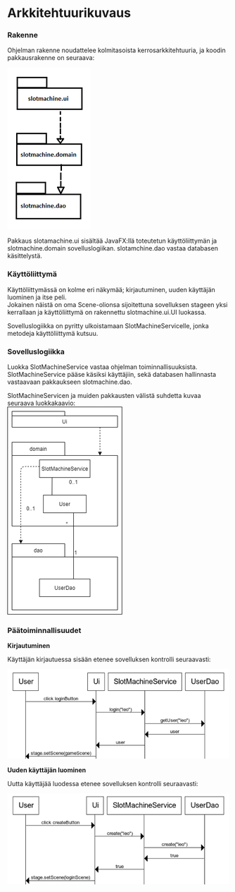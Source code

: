 # Arkkitehtuurikuvaus 

### Rakenne

Ohjelman rakenne noudattelee kolmitasoista kerrosarkkitehtuuria, ja koodin pakkausrakenne on seuraava:  

![ark](/dokumentaatio/kuvat/arkkitehtuuri1.1.png)  
  
Pakkaus slotamachine.ui sisältää JavaFX:llä toteutetun käyttöliittymän ja slotmachine.domain sovelluslogiikan. slotamchine.dao vastaa databasen käsittelystä.  

### Käyttöliittymä

Käyttöliittymässä on kolme eri näkymää; kirjautuminen, uuden käyttäjän luominen ja itse peli.  
Jokainen näistä on oma Scene-olionsa sijoitettuna sovelluksen stageen yksi kerrallaan ja käyttöliittymä on rakennettu slotmachine.ui.UI luokassa.  
  
Sovelluslogiikka on pyritty ulkoistamaan SlotMachineServicelle, jonka metodeja käyttöliittymä kutsuu.  

### Sovelluslogiikka

Luokka SlotMachineService vastaa ohjelman toiminnallisuuksista. SlotMachineService pääse käsiksi käyttäjiin, sekä databasen hallinnasta vastaavaan pakkaukseen slotmachine.dao.  
  
SlotMachineServicen ja muiden pakkausten välistä suhdetta kuvaa seuraava luokkakaavio:  
![luok](/dokumentaatio/kuvat/luokkakaavio.png)  

### Päätoiminnallisuudet

**Kirjautuminen**  
  
Käyttäjän kirjautuessa sisään etenee sovelluksen kontrolli seuraavasti:  

![seklog](/dokumentaatio/kuvat/sekvenssikaavio_kirjautuminen.png)  
  
**Uuden käyttäjän luominen**
  
Uutta käyttäjää luodessa etenee sovelluksen kontrolli seuraavasti:  

![sekcre](/dokumentaatio/kuvat/sekvenssikaavio_create1.png)  

  
